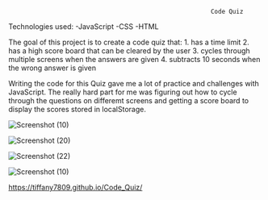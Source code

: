                                                             Code Quiz 
                                                            
Technologies used:
    -JavaScript
    -CSS
    -HTML

The goal of this project is to create a code quiz that:
    1. has a time limit
    2. has a high score board that can be cleared by the user
    3. cycles through multiple screens when the answers are given
    4. subtracts 10 seconds when the wrong answer is given

Writing the code for this Quiz gave me a lot of practice and challenges with JavaScript. The really hard part for me was figuring out how to cycle through the questions on differemt screens and getting a score board to display the scores stored in localStorage.


![Screenshot (10)](https://user-images.githubusercontent.com/97773921/159149194-a4bc862a-30c4-4a5f-b80a-3e55b628614d.png)


![Screenshot (20)](https://user-images.githubusercontent.com/97773921/163659176-89eb48b3-d29b-4b4c-b845-dd1915a9eb65.png)

![Screenshot (22)](https://user-images.githubusercontent.com/97773921/163659187-a3ade0f5-5607-44b7-b57d-0059641f20f3.png)

![Screenshot (10)](https://user-images.githubusercontent.com/97773921/163659194-246d2fe8-6e13-43f3-824e-d7b29971af3b.png)

https://tiffany7809.github.io/Code_Quiz/

